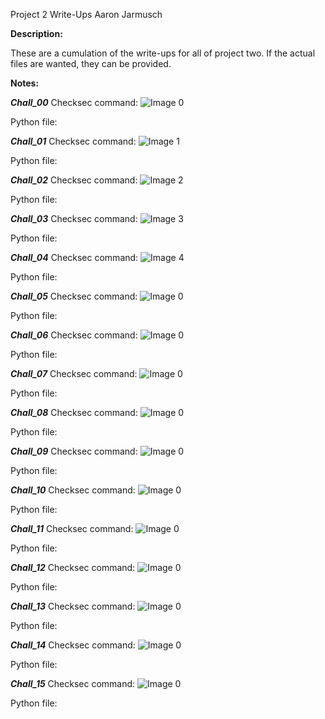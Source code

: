 Project 2 Write-Ups
Aaron Jarmusch

**Description:**

These are a cumulation of the write-ups for all of project two. If the actual files are wanted, they can be provided. 

**Notes:** 

***Chall_00***
Checksec command:
![Image 0](https://myoctocat.com/assets/images/base-octocat.svg)

Python file:


***Chall_01***
Checksec command:
![Image 1](https://myoctocat.com/assets/images/base-octocat.svg)

Python file:


***Chall_02***
Checksec command:
![Image 2](https://myoctocat.com/assets/images/base-octocat.svg)

Python file:


***Chall_03***
Checksec command:
![Image 3](https://myoctocat.com/assets/images/base-octocat.svg) 
 
Python file:


***Chall_04***
Checksec command:
![Image 4](https://myoctocat.com/assets/images/base-octocat.svg) 
 
Python file:


***Chall_05***
Checksec command:
![Image 0](https://myoctocat.com/assets/images/base-octocat.svg) 
 
Python file:


***Chall_06***
Checksec command:
![Image 0](https://myoctocat.com/assets/images/base-octocat.svg)

Python file:


***Chall_07***
Checksec command:
![Image 0](https://myoctocat.com/assets/images/base-octocat.svg)

Python file:


***Chall_08***
Checksec command:
![Image 0](https://myoctocat.com/assets/images/base-octocat.svg)

Python file:


***Chall_09***
Checksec command:
![Image 0](https://myoctocat.com/assets/images/base-octocat.svg)

Python file:


***Chall_10***
Checksec command:
![Image 0](https://myoctocat.com/assets/images/base-octocat.svg)

Python file:


***Chall_11***
Checksec command:
![Image 0](https://myoctocat.com/assets/images/base-octocat.svg)

Python file:


***Chall_12***
Checksec command:
![Image 0](https://myoctocat.com/assets/images/base-octocat.svg)

Python file:


***Chall_13***
Checksec command:
![Image 0](https://myoctocat.com/assets/images/base-octocat.svg)

Python file:


***Chall_14***
Checksec command:
![Image 0](https://myoctocat.com/assets/images/base-octocat.svg)

Python file:


***Chall_15*** 
Checksec command:
![Image 0](https://myoctocat.com/assets/images/base-octocat.svg)

Python file:

